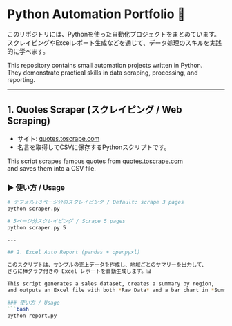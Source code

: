 # Python Automation Portfolio 🚀

このリポジトリには、Pythonを使った自動化プロジェクトをまとめています。  
スクレイピングやExcelレポート生成などを通じて、データ処理のスキルを実践的に学べます。

This repository contains small automation projects written in Python.  
They demonstrate practical skills in data scraping, processing, and reporting.

---

## 1. Quotes Scraper (スクレイピング / Web Scraping)

- サイト: [quotes.toscrape.com](https://quotes.toscrape.com)  
- 名言を取得してCSVに保存するPythonスクリプトです。

This script scrapes famous quotes from [quotes.toscrape.com](https://quotes.toscrape.com)  
and saves them into a CSV file.

### ▶ 使い方 / Usage
```bash
# デフォルト3ページ分のスクレイピング / Default: scrape 3 pages
python scraper.py

# 5ページ分スクレイピング / Scrape 5 pages
python scraper.py 5

---

## 2. Excel Auto Report (pandas + openpyxl)

このスクリプトは、サンプルの売上データを作成し、地域ごとのサマリーを出力して、
さらに棒グラフ付きの Excel レポートを自動生成します。📊

This script generates a sales dataset, creates a summary by region,
and outputs an Excel file with both *Raw Data* and a bar chart in *Summary*.

### 使い方 / Usage
```bash
python report.py




